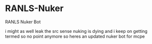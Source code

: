 # RANLS-Nuker
RANLS Nuker Bot

i might as well leak the src sense nuking is dying and i keep on getting termed so no point anymore so heres an updated nuker bot for mcpe
